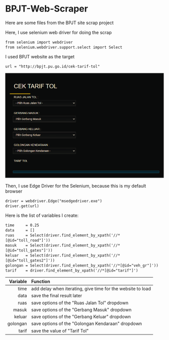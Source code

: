 # BPJT-Web-Scraper
Here are some files from the BPJT site scrap project

Here, I use selenium web driver for doing the scrap

```
from selenium import webdriver
from selenium.webdriver.support.select import Select
```

I used BPJT website as the target

````
url = "http://bpjt.pu.go.id/cek-tarif-tol"
````

![Website BPJT](https://github.com/MyArist/BPJT-Web-Scraper/blob/master/README/cek%20tarif.png)

Then, I use Edge Driver for the Selenium, because this is my default browser

```
driver = webdriver.Edge("msedgedriver.exe")
driver.get(url)
```

Here is the list of variables I create:

```
time     = 0.25
data     = []
ruas     = Select(driver.find_element_by_xpath('//*[@id="toll_road"]'))
masuk    = Select(driver.find_element_by_xpath('//*[@id="toll_gates"]'))
keluar   = Select(driver.find_element_by_xpath('//*[@id="toll_gates2"]'))
golongan = Select(driver.find_element_by_xpath('//*[@id="veh_gr"]'))
tarif    = driver.find_element_by_xpath('//*[@id="tarif"]')
```

Variable | Function
---: | :---
time | add delay when iterating, give time for the website to load
data | save the final result later
ruas | save options of the "Ruas Jalan Tol" dropdown
masuk | save options of the "Gerbang Masuk" dropdown
keluar | save options of the "Gerbang Keluar" dropdown
golongan | save options of the "Golongan Kendaraan" dropdown
tarif | save the value of "Tarif Tol"
